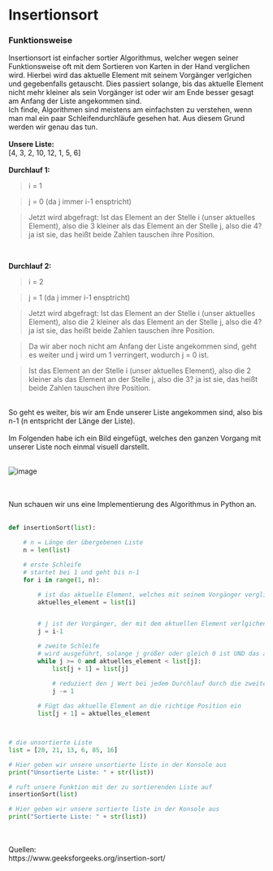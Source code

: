 # Insertionsort
### Funktionsweise
Insertionsort ist einfacher sortier Algorithmus, welcher wegen seiner Funktionsweise oft mit dem Sortieren von Karten in der Hand verglichen wird.
Hierbei wird das aktuelle Element mit seinem Vorgänger verlgichen und gegebenfalls getauscht.
Dies passiert solange, bis das aktuelle Element nicht mehr kleiner als sein Vorgänger ist oder wir am Ende besser gesagt am Anfang der Liste angekommen sind.
<br>
Ich finde, Algorithmen sind meistens am einfachsten zu verstehen, wenn man mal ein paar Schleifendurchläufe gesehen hat.
Aus diesem Grund werden wir genau das tun.
<br>
<br>
**Unsere Liste:**
<br>
[4, 3, 2, 10, 12, 1, 5, 6]
<br>
<br>
**Durchlauf 1:**
<br>
> i = 1

> j = 0 (da j immer i-1 ensptricht)

> Jetzt wird abgefragt: Ist das Element an der Stelle i (unser aktuelles Element), also die 3 kleiner als das Element an der Stelle j, also die 4? ja ist sie, das heißt beide Zahlen tauschen ihre Position.

<br>

**Durchlauf 2:**
> i = 2

> j = 1 (da j immer i-1 ensptricht)

> Jetzt wird abgefragt: Ist das Element an der Stelle i (unser aktuelles Element), also die 2 kleiner als das Element an der Stelle j, also die 4? ja ist sie, das heißt beide Zahlen tauschen ihre Position.

> Da wir aber noch nicht am Anfang der Liste angekommen sind, geht es weiter und j wird um 1 verringert, wodurch j = 0 ist.

> Ist das Element an der Stelle i (unser aktuelles Element), also die 2 kleiner als das Element an der Stelle j, also die 3? ja ist sie, das heißt beide Zahlen tauschen ihre Position.
<br>
So geht es weiter, bis wir am Ende unserer Liste angekommen sind, also bis n-1 (n entspricht der Länge der Liste).
<br>
<br>
Im Folgenden habe ich ein Bild eingefügt, welches den ganzen Vorgang mit unserer Liste noch einmal visuell darstellt.
<br>
<br>

![image](https://user-images.githubusercontent.com/83044113/151985003-15de7671-3d58-453e-be47-9703563fd799.png)

<br>
<br>
Nun schauen wir uns eine Implementierung des Algorithmus in Python an.
<br>
<br>

```python
def insertionSort(list):

    # n = Länge der übergebenen Liste
    n = len(list)

    # erste Schleife
    # startet bei 1 und geht bis n-1
    for i in range(1, n):

        # ist das aktuelle Element, welches mit seinem Vorgänger verglichen wird
        aktuelles_element = list[i]


        # j ist der Vorgänger, der mit dem aktuellen Element verlgichen wird
        j = i-1

        # zweite Schleife
        # wird ausgeführt, solange j größer oder gleich 0 ist UND das aktuelle Element kleiner als sein Vorgänger ist
        while j >= 0 and aktuelles_element < list[j]:
            list[j + 1] = list[j]

            # reduziert den j Wert bei jedem Durchlauf durch die zweite Schleife um 1
            j -= 1
        
        # Fügt das aktuelle Element an die richtige Position ein
        list[j + 1] = aktuelles_element



# die unsortierte Liste
list = [20, 21, 13, 6, 85, 16]

# Hier geben wir unsere unsortierte liste in der Konsole aus
print("Unsortierte Liste: " + str(list))

# ruft unsere Funktion mit der zu sortierenden Liste auf
insertionSort(list)

# Hier geben wir unsere sortierte liste in der Konsole aus
print("Sortierte Liste: " + str(list))
```

















<br>
<br>
Quellen:
<br>
https://www.geeksforgeeks.org/insertion-sort/
<br>
